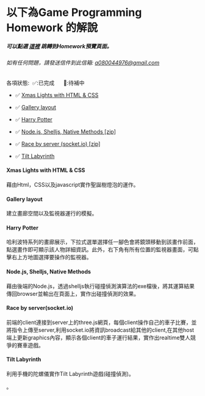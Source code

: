 # 以下為Game Programming Homework 的解說
   ##### 可以點選 [這裡](https://yuyeh.github.io/GameProgramming/index.html) 跳轉到Homework預覽頁面。
   ###### 如有任何問題，請發送信件到此信箱: a080044976@gmail.com

   各項狀態:&nbsp;&nbsp;✅:已完成&nbsp;&nbsp;&nbsp;&nbsp;&nbsp; 🔄:待補中

 * ✅ [Xmas Lights with HTML & CSS](https://yuyeh.github.io/Web3D/ChristmasTree.html)

 * ✅ [Gallery layout](https://yuyeh.github.io/Web3D/Gallery.html)

 * ✅ [Harry Potter](https://yuyeh.github.io/Web3D/Gallery_Ver2.0.html)

 * ✅ <a href="https://yuyeh.github.io/Web3D/CircleRectCollisionByServer.zip" download="CircleRectCollisionByServer.zip">Node.js, Shelljs, Native Methods [zip]</a>

 * ✅ <a href="https://yuyeh.github.io/Web3D/RaceByServer.zip" download="RaceByServer.zip">Race by server (socket.io) [zip]</a>

 * ✅ [Tilt Labyrinth](https://yuyeh.github.io/Web3D/TiltLabyrinth.html)

#### Xmas Lights with HTML & CSS

藉由Html，CSS以及javascript實作聖誕樹燈泡的運作。

#### Gallery layout

建立畫廊空間以及監視器運行的模擬。

#### Harry Potter

哈利波特系列的畫廊展示，下拉式選單選擇任一腳色會將鏡頭移動到該畫作前面，點選畫作即可顯示該人物詳細資訊。此外，右下角有所有位置的監視器畫面，可點擊右上方地圖選擇要操作的監視器。

#### Node.js, Shelljs, Native Methods

藉由後端的Node.js，透過shelljs執行碰撞偵測演算法的exe檔後，將其運算結果傳回browser並輸出在頁面上，實作出碰撞偵測的效果。

#### Race by server(socket.io)

前端的client連接到server上的three.js網頁，每個client操作自己的車子比賽，並將指令上傳至server,利用socket.io將資訊broadcast給其他的client,在其他host端上更新graphics內容，顯示各個client的車子運行結果，實作出realtime雙人競爭的賽車遊戲。


#### Tilt Labyrinth

利用手機的陀螺儀實作Tilt Labyrinth遊戲(碰撞偵測)。


。